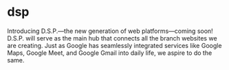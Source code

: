 # dsp
Introducing D.S.P.—the new generation of web platforms—coming soon! D.S.P. will serve as the main hub that connects all the branch websites we are creating. Just as Google has seamlessly integrated services like Google Maps, Google Meet, and Google Gmail into daily life, we aspire to do the same. 

